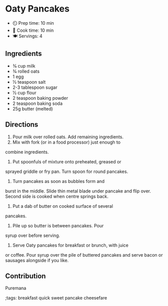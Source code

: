 # Oaty Pancakes

- ⏲️ Prep time: 10 min
- 🍳 Cook time: 10 min
- 🍽️ Servings: 4

## Ingredients

- 3⁄4 cup milk
- 3⁄4 rolled oats
- 1 egg
- 1⁄2 teaspoon salt
- 2-3 tablespoon sugar
- 1⁄2 cup flour
- 2 teaspoon baking powder
- 2 teaspoon baking soda
- 25g butter (melted)

## Directions

1. Pour milk over rolled oats. Add remaining ingredients.
2. Mix with fork (or in a food processor) just enough to

combine ingredients.

1. Put spoonfuls of mixture onto preheated, greased or

sprayed griddle or fry pan. Turn spoon for round
pancakes.

1. Turn pancakes as soon as bubbles form and

burst in the middle. Slide thin metal blade under
pancake and flip over. Second side is cooked when
centre springs back.

1. Put a dab of butter on cooked surface of several

pancakes.

1. Pile up so butter is between pancakes. Pour

syrup over before serving.

1. Serve Oaty pancakes for breakfast or brunch, with juice

or coffee. Pour syrup over the pile of buttered pancakes
and serve bacon or sausages alongside if you like.

## Contribution

Puremana

;tags: breakfast quick sweet pancake cheesefare

